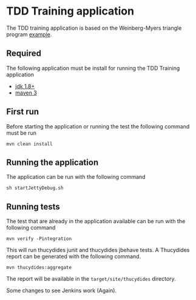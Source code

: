# TDD Training application

The TDD training application is based on the Weinberg-Myers triangle program [example](http://www.testdesigners.com/testingstyles/triangleexample.html).

## Required

The following application must be install for running the TDD Training application

* [jdk 1.8+](http://www.oracle.com/technetwork/java/javase/downloads/index.html)
* [maven 3](http://maven.apache.org/)

## First run

Before starting the application or running the test the following command must be run

`mvn clean install`

## Running the application

The application can be run with the following command

`sh startJettyDebug.sh`

## Running tests

The test that are already in the application available can be run with the following command

`mvn verify -Pintegration`

This will run thucydides junit and thucydides jbehave tests. A Thucydides report can be generated with the following command.

`mvn thucydides:aggregate`

The report will be available in the `target/site/thucydides` directory.

Some changes to see Jenkins work (Again).

